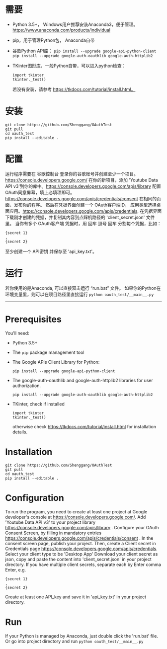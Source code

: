# 需要 #
* Python 3.5+， Windows用户推荐安装Anaconda3，便于管理。 https://www.anaconda.com/products/individual

* pip，用于管理Python包， Anaconda自带

* 谷歌Python API库：
 `pip install --upgrade google-api-python-client`
 `pip install --upgrade google-auth-oauthlib google-auth-httplib2`
 
* TKinter图形库，一般Python自带，可以进入python检查：
  ```
  import tkinter
  tkinter._test()
  ```
  若没有安装，请参考 https://tkdocs.com/tutorial/install.html。
  
 # 安装 #
 ```
 git clone https://github.com/Shenggang/OAuthTest
 git pull
 cd oauth_test
 pip install --editable .
```

# 配置 #
运行程序需要在 谷歌控制台 登录你的谷歌账号并创建至少一个项目。https://console.developers.google.com/
在你的新项目，添加 'Youtube Data API v3'到你的库中。https://console.developers.google.com/apis/library
配置 OAuth同意屏幕，填上必填项即可。https://console.developers.google.com/apis/credentials/consent
在相同的页面，发布你的程序。
然后在凭据界面创建一个 OAuth客户端ID， 应用类型选择桌面应用。https://console.developers.google.com/apis/credentials.
在凭据界面下载刚才创建的凭据，并复制其内容到点踩机路径的 'client_secret.json' 文件里。
当你有多个 OAuth客户端 凭据时，用 回车 逗号 回车 分割每个凭据，比如：
```
{secret 1}
,
{secret 2}
```
至少创建一个 API密钥 并保存至 'api_key.txt'。

# 运行 #
若你使用的是Anaconda, 可以直接双击运行 “run.bat” 文件。
如果你的Python在环境变量里，则可以在项目路径里直接运行
```python oauth_test/__main__.py```

***

# Prerequisites #
You'll need:

* Python 3.5+

* The `pip` package management tool

* The Google APIs Client Library for Python:

  `pip install --upgrade google-api-python-client`

* The google-auth-oauthlib and google-auth-httplib2 libraries for user authorization.

  `pip install --upgrade google-auth-oauthlib google-auth-httplib2`

* TKinter, check if installed
  ```
  import tkinter
  tkinter._test()
  ```
  otherwise check https://tkdocs.com/tutorial/install.html for installation details.
 
 # Installation #
 ```
 git clone https://github.com/Shenggang/OAuthTest
 git pull
 cd oauth_test
 pip install --editable .
```

# Configuration #
To run the program, you need to create at least one project at Google developer's console at https://console.developers.google.com/.
Add 'Youtube Data API v3' to your project library https://console.developers.google.com/apis/library .
Configure your OAuth Consent Screen, by filling in mandatory entries https://console.developers.google.com/apis/credentials/consent .
In the consent screen page, publish your project.
Then, create a Client secret in Credentials page https://console.developers.google.com/apis/credentials.
Select your client type to be 'Desktop App'
Download your client secret as json, copy and paste the content into 'client_secret.json' in your project directory. 
If you have multiple client secrets, separate each by Enter comma Enter, e.g.
```
{secret 1}
,
{secret 2}
```
Create at least one API_key and save it in 'api_key.txt' in your project directory.

# Run #
 If your Python is managed by Anaconda, just double click the 'run.bat' file.
 Or go into project directory and run
 `python oauth_test/__main__.py`



   
